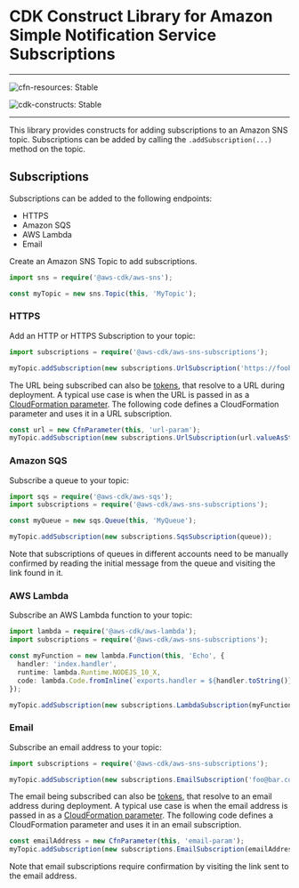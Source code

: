 # CDK Construct Library for Amazon Simple Notification Service Subscriptions
<!--BEGIN STABILITY BANNER-->

---

![cfn-resources: Stable](https://img.shields.io/badge/cfn--resources-stable-success.svg?style=for-the-badge)

![cdk-constructs: Stable](https://img.shields.io/badge/cdk--constructs-stable-success.svg?style=for-the-badge)

---
<!--END STABILITY BANNER-->

This library provides constructs for adding subscriptions to an Amazon SNS topic.
Subscriptions can be added by calling the `.addSubscription(...)` method on the topic.

## Subscriptions

Subscriptions can be added to the following endpoints:

* HTTPS
* Amazon SQS
* AWS Lambda
* Email

Create an Amazon SNS Topic to add subscriptions.

```ts
import sns = require('@aws-cdk/aws-sns');

const myTopic = new sns.Topic(this, 'MyTopic');
```

### HTTPS

Add an HTTP or HTTPS Subscription to your topic:

```ts
import subscriptions = require('@aws-cdk/aws-sns-subscriptions');

myTopic.addSubscription(new subscriptions.UrlSubscription('https://foobar.com/'));
```

The URL being subscribed can also be [tokens](https://docs.aws.amazon.com/cdk/latest/guide/tokens.html), that resolve
to a URL during deployment. A typical use case is when the URL is passed in as a [CloudFormation
parameter](https://docs.aws.amazon.com/AWSCloudFormation/latest/UserGuide/parameters-section-structure.html). The
following code defines a CloudFormation parameter and uses it in a URL subscription.

```ts
const url = new CfnParameter(this, 'url-param');
myTopic.addSubscription(new subscriptions.UrlSubscription(url.valueAsString()));
```

### Amazon SQS

Subscribe a queue to your topic:

```ts
import sqs = require('@aws-cdk/aws-sqs');
import subscriptions = require('@aws-cdk/aws-sns-subscriptions');

const myQueue = new sqs.Queue(this, 'MyQueue');

myTopic.addSubscription(new subscriptions.SqsSubscription(queue));
```

Note that subscriptions of queues in different accounts need to be manually confirmed by
reading the initial message from the queue and visiting the link found in it.

### AWS Lambda

Subscribe an AWS Lambda function to your topic:

```ts
import lambda = require('@aws-cdk/aws-lambda');
import subscriptions = require('@aws-cdk/aws-sns-subscriptions');

const myFunction = new lambda.Function(this, 'Echo', {
  handler: 'index.handler',
  runtime: lambda.Runtime.NODEJS_10_X,
  code: lambda.Code.fromInline(`exports.handler = ${handler.toString()}`)
});

myTopic.addSubscription(new subscriptions.LambdaSubscription(myFunction));
```

### Email

Subscribe an email address to your topic:

```ts
import subscriptions = require('@aws-cdk/aws-sns-subscriptions');

myTopic.addSubscription(new subscriptions.EmailSubscription('foo@bar.com'));
```

The email being subscribed can also be [tokens](https://docs.aws.amazon.com/cdk/latest/guide/tokens.html), that resolve
to an email address during deployment. A typical use case is when the email address is passed in as a [CloudFormation
parameter](https://docs.aws.amazon.com/AWSCloudFormation/latest/UserGuide/parameters-section-structure.html). The
following code defines a CloudFormation parameter and uses it in an email subscription.

```ts
const emailAddress = new CfnParameter(this, 'email-param');
myTopic.addSubscription(new subscriptions.EmailSubscription(emailAddress.valueAsString()));
```

Note that email subscriptions require confirmation by visiting the link sent to the
email address.
